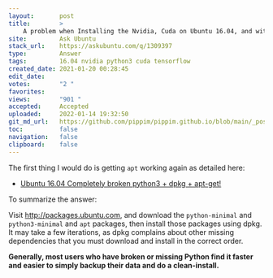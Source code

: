 ```yaml
---
layout:       post
title:        >
    A problem when Installing the Nvidia, Cuda on Ubuntu 16.04, and with upgrading the Ubuntu
site:         Ask Ubuntu
stack_url:    https://askubuntu.com/q/1309397
type:         Answer
tags:         16.04 nvidia python3 cuda tensorflow
created_date: 2021-01-20 00:28:45
edit_date:    
votes:        "2 "
favorites:    
views:        "901 "
accepted:     Accepted
uploaded:     2022-01-14 19:32:50
git_md_url:   https://github.com/pippim/pippim.github.io/blob/main/_posts/2021/2021-01-20-A-problem-when-Installing-the-Nvidia^-Cuda-on-Ubuntu-16.04^-and-with-upgrading-the-Ubuntu.md
toc:          false
navigation:   false
clipboard:    false
---
```


The first thing I would do is getting `apt` working again as detailed here:

- [Ubuntu 16.04 Completely broken python3 + dpkg + apt-get!](https://askubuntu.com/a/1092925/307523)

To summarize the answer:

Visit http://packages.ubuntu.com, and download the `python-minimal` and `python3-minimal` and `apt` packages, then install those packages using dpkg. It may take a few iterations, as dpkg complains about other missing dependencies that you must download and install in the correct order.

**Generally, most users who have broken or missing Python find it faster and easier to simply backup their data and do a clean-install.**
